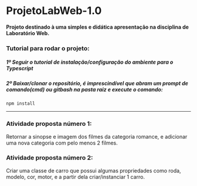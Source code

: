 # ProjetoLabWeb-1.0
**Projeto destinado à uma simples e didática apresentação na disciplina de Laboratório Web.**

### Tutorial para rodar o projeto:
##### 1º Seguir o tutorial de instalação/configuração do ambiente para o Typescript
##### 2º Baixar/clonar o repositório, é imprescindível que abram um prompt de comando(cmd) ou gitbash na pasta raiz e execute o comando:
```
npm install
```
-----------------------------------------------------------------
### Atividade proposta número 1:
Retornar a sinopse e imagem dos filmes da categoria romance, e adicionar uma nova categoria com pelo menos 2 filmes.

### Atividade proposta número 2:
Criar uma classe de carro que possui algumas propriedades como roda, modelo, cor, motor, e a partir dela criar/instanciar 1 carro.
